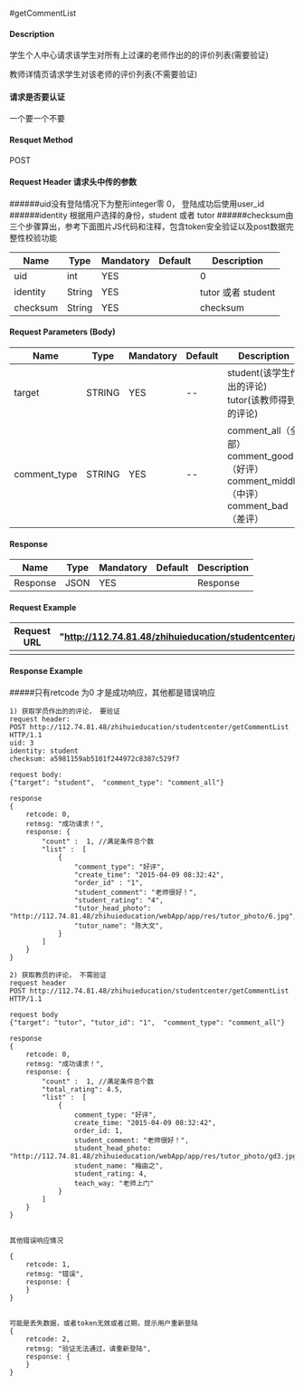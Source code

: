 #getCommentList
#### Description
学生个人中心请求该学生对所有上过课的老师作出的的评价列表(需要验证)

教师详情页请求学生对该老师的评价列表(不需要验证)
#### 请求是否要认证
一个要一个不要

#### Resquet Method
POST


#### Request Header 请求头中传的参数
######uid没有登陆情况下为整形integer零 0， 登陆成功后使用user_id
######identity 根据用户选择的身份，student 或者 tutor
######checksum由三个步骤算出，参考下面图片JS代码和注释，包含token安全验证以及post数据完整性校验功能

| Name | Type | Mandatory | Default | Description |
| -- | -- | -- | -- | -- |
| uid | int | YES |  | 0 |
| identity    | String | YES |  | tutor 或者 student|
| checksum    | String | YES |  | checksum|


#### Request Parameters (Body) 

| Name | Type | Mandatory | Default | Description |
| -- | -- | -- | -- | -- |
| target | STRING | YES | -- | student(该学生作出的评论)  tutor(该教师得到的评论) |
| comment_type | STRING | YES | -- | comment_all（全部） comment_good（好评）  comment_middle（中评）   comment_bad（差评） |




#### Response
| Name | Type | Mandatory | Default | Description |
| -- | -- | -- | -- | -- |
| Response | JSON | YES| | Response |


#### Request Example

|Request URL | "http://112.74.81.48/zhihuieducation/studentcenter/getCommentList" |
| --| -- |
| | |

#### Response Example

#####只有retcode 为0 才是成功响应，其他都是错误响应
```
1) 获取学员作出的的评论， 要验证
request header:
POST http://112.74.81.48/zhihuieducation/studentcenter/getCommentList HTTP/1.1
uid: 3
identity: student
checksum: a5981159ab5101f244972c8387c529f7

request body:
{"target": "student",  "comment_type": "comment_all"}

response
{
    retcode: 0, 
    retmsg: "成功请求！",
    response: {
        "count" :  1, //满足条件总个数
        "list" :  [
            {
                "comment_type": "好评",
                "create_time": "2015-04-09 08:32:42",
                "order_id" : "1", 
                "student_comment": "老师很好！",
                "student_rating": "4",
                "tutor_head_photo": "http://112.74.81.48/zhihuieducation/webApp/app/res/tutor_photo/6.jpg",
                "tutor_name": "陈大文",    
            }
        ]
    }
}

2) 获取教员的评论， 不需验证
request header
POST http://112.74.81.48/zhihuieducation/studentcenter/getCommentList HTTP/1.1

request body
{"target": "tutor", "tutor_id": "1",  "comment_type": "comment_all"}

response
{
    retcode: 0, 
    retmsg: "成功请求！",
    response: {
        "count" :  1, //满足条件总个数
        "total_rating": 4.5,
        "list" :  [
            {
                comment_type: "好评",
                create_time: "2015-04-09 08:32:42",
                order_id: 1,
                student_comment: "老师很好！",
                student_head_photo: "http://112.74.81.48/zhihuieducation/webApp/app/res/tutor_photo/gd3.jpg",
                student_name: "梅由之",
                student_rating: 4,
                teach_way: "老师上门"
            }
        ]
    }
}


其他错误响应情况

{
    retcode: 1, 
    retmsg: "错误",
    response: {
    }
}


可能是丢失数据，或者token无效或者过期，提示用户重新登陆
{
    retcode: 2, 
    retmsg: "验证无法通过，请重新登陆",
    response: {
    }
}
```



